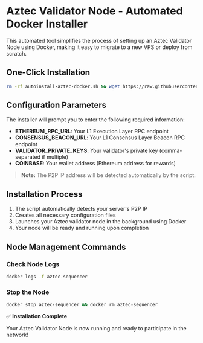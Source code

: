 # Aztec Validator Node - Automated Docker Installer

This automated tool simplifies the process of setting up an Aztec Validator Node using Docker, making it easy to migrate to a new VPS or deploy from scratch.

## One-Click Installation

```bash
rm -rf autoinstall-aztec-docker.sh && wget https://raw.githubusercontent.com/ezlabsnodes/autoinstall/main/autoinstall-aztec-docker.sh && chmod +x autoinstall-aztec-docker.sh && sudo ./autoinstall-aztec-docker.sh
```

## Configuration Parameters

The installer will prompt you to enter the following required information:

- **ETHEREUM_RPC_URL**: Your L1 Execution Layer RPC endpoint
- **CONSENSUS_BEACON_URL**: Your L1 Consensus Layer Beacon RPC endpoint  
- **VALIDATOR_PRIVATE_KEYS**: Your validator's private key (comma-separated if multiple)
- **COINBASE**: Your wallet address (Ethereum address for rewards)

> **Note:** The P2P IP address will be detected automatically by the script.

## Installation Process

1. The script automatically detects your server's P2P IP
2. Creates all necessary configuration files
3. Launches your Aztec validator node in the background using Docker
4. Your node will be ready and running upon completion

## Node Management Commands

### Check Node Logs
```bash
docker logs -f aztec-sequencer
```

### Stop the Node
```bash
docker stop aztec-sequencer && docker rm aztec-sequencer
```

✅ **Installation Complete**

Your Aztec Validator Node is now running and ready to participate in the network!
